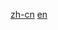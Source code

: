 [zh-cn](https://github.com/xiaoxinwangluo/android_app_socketfilelistserver/blob/master/help/zh_cn)
[en](https://github.com/xiaoxinwangluo/android_app_socketfilelistserver/blob/master/help/en)
